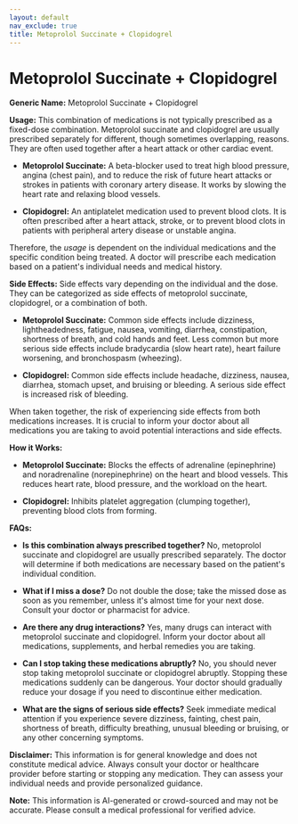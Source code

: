 ```yaml
---
layout: default
nav_exclude: true
title: Metoprolol Succinate + Clopidogrel
---
```


# Metoprolol Succinate + Clopidogrel

**Generic Name:** Metoprolol Succinate + Clopidogrel

**Usage:** This combination of medications is not typically prescribed as a fixed-dose combination. Metoprolol succinate and clopidogrel are usually prescribed separately for different, though sometimes overlapping, reasons.  They are often used together after a heart attack or other cardiac event.

* **Metoprolol Succinate:** A beta-blocker used to treat high blood pressure, angina (chest pain), and to reduce the risk of future heart attacks or strokes in patients with coronary artery disease.  It works by slowing the heart rate and relaxing blood vessels.

* **Clopidogrel:** An antiplatelet medication used to prevent blood clots.  It is often prescribed after a heart attack, stroke, or to prevent blood clots in patients with peripheral artery disease or unstable angina.

Therefore, the *usage* is dependent on the individual medications and the specific condition being treated. A doctor will prescribe each medication based on a patient's individual needs and medical history.


**Side Effects:**  Side effects vary depending on the individual and the dose.  They can be categorized as side effects of metoprolol succinate, clopidogrel, or a combination of both.

* **Metoprolol Succinate:** Common side effects include dizziness, lightheadedness, fatigue, nausea, vomiting, diarrhea, constipation, shortness of breath, and cold hands and feet.  Less common but more serious side effects include bradycardia (slow heart rate), heart failure worsening, and bronchospasm (wheezing).

* **Clopidogrel:** Common side effects include headache, dizziness, nausea, diarrhea, stomach upset, and bruising or bleeding.  A serious side effect is increased risk of bleeding.

When taken together, the risk of experiencing side effects from both medications increases.  It is crucial to inform your doctor about all medications you are taking to avoid potential interactions and side effects.


**How it Works:**

* **Metoprolol Succinate:**  Blocks the effects of adrenaline (epinephrine) and noradrenaline (norepinephrine) on the heart and blood vessels. This reduces heart rate, blood pressure, and the workload on the heart.

* **Clopidogrel:**  Inhibits platelet aggregation (clumping together), preventing blood clots from forming.


**FAQs:**

* **Is this combination always prescribed together?** No, metoprolol succinate and clopidogrel are usually prescribed separately. The doctor will determine if both medications are necessary based on the patient's individual condition.

* **What if I miss a dose?** Do not double the dose; take the missed dose as soon as you remember, unless it's almost time for your next dose. Consult your doctor or pharmacist for advice.

* **Are there any drug interactions?** Yes, many drugs can interact with metoprolol succinate and clopidogrel. Inform your doctor about all medications, supplements, and herbal remedies you are taking.

* **Can I stop taking these medications abruptly?** No, you should never stop taking metoprolol succinate or clopidogrel abruptly.  Stopping these medications suddenly can be dangerous.  Your doctor should gradually reduce your dosage if you need to discontinue either medication.

* **What are the signs of serious side effects?**  Seek immediate medical attention if you experience severe dizziness, fainting, chest pain, shortness of breath, difficulty breathing, unusual bleeding or bruising, or any other concerning symptoms.


**Disclaimer:** This information is for general knowledge and does not constitute medical advice. Always consult your doctor or healthcare provider before starting or stopping any medication.  They can assess your individual needs and provide personalized guidance.


**Note:** This information is AI-generated or crowd-sourced and may not be accurate. Please consult a medical professional for verified advice.